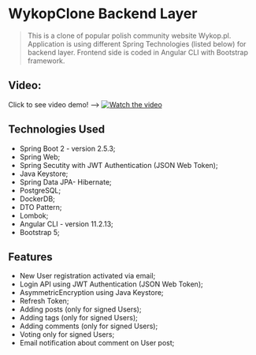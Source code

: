 # WykopClone Backend Layer

> This is a clone of popular polish community website Wykop.pl. Application is using different Spring Technologies (listed below) for backend layer. Frontend side 
is coded in Angular CLI with Bootstrap framework.

## Video:
Click to see video demo! -->
[![Watch the video](https://imgupload.pl/zdjecie/xHJWH)](https://streamable.com/tzuwrl)

## Technologies Used
- Spring Boot 2 - version 2.5.3;
- Spring Web;
- Spring Secutity with JWT Authentication (JSON Web Token);
- Java Keystore;
- Spring Data JPA- Hibernate;
- PostgreSQL;
- DockerDB;
- DTO Pattern;
- Lombok;
- Angular CLI - version 11.2.13;
- Bootstrap 5;

## Features
- New User registration activated via email;
- Login API using JWT Authentication (JSON Web Token);
- AsymmetricEncryption using Java Keystore;
- Refresh Token;
- Adding posts (only for signed Users);
- Adding tags (only for signed Users);
- Adding comments (only for signed Users);
- Voting only for signed Users;
- Email notification about comment on User post;
